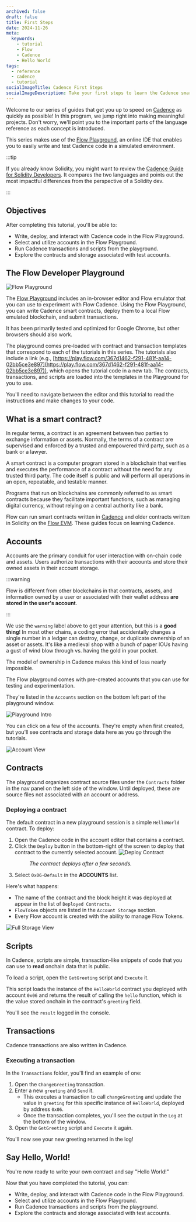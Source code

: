 ```yaml
---
archived: false
draft: false
title: First Steps
date: 2024-11-26
meta:
  keywords:
    - tutorial
    - Flow
    - Cadence
    - Hello World
tags:
  - reference
  - cadence
  - tutorial
socialImageTitle: Cadence First Steps
socialImageDescription: Take your first steps to learn the Cadence smart contract programming language.
---
```


Welcome to our series of guides that get you up to speed on [Cadence] as quickly as possible! In this program, we jump right into making meaningful projects. Don't worry, we'll point you to the important parts of the language reference as each concept is introduced.

This series makes use of the [Flow Playground], an online IDE that enables you to easily write and test Cadence code in a simulated environment.

:::tip

If you already know Solidity, you might want to review the [Cadence Guide for Solidity Developers]. It compares the two languages and points out the most impactful differences from the perspective of a Solidity dev.

:::

## Objectives

After completing this tutorial, you'll be able to:

* Write, deploy, and interact with Cadence code in the Flow Playground.
* Select and utilize accounts in the Flow Playground.
* Run Cadence transactions and scripts from the playground.
* Explore the contracts and storage associated with test accounts.


## The Flow Developer Playground

![Flow Playground](flow-playground.png)

The [Flow Playground] includes an in-browser editor and Flow emulator that you can use to experiment with Flow Cadence. Using the Flow Playground, you can write Cadence smart contracts, deploy them to a local Flow emulated blockchain, and submit transactions.

It has been primarily tested and optimized for Google Chrome, but other browsers should also work.

The playground comes pre-loaded with contract and transaction templates that correspond to each of the tutorials in this series. The tutorials also include a link (e.g., [https://play.flow.com/367d1462-f291-481f-aa14-02bb5ce3e897](https://play.flow.com/367d1462-f291-481f-aa14-02bb5ce3e897)), which opens the tutorial code in a new tab. The contracts, transactions, and scripts are loaded into the templates in the Playground for you to use. 

You'll need to navigate between the editor and this tutorial to read the instructions and make changes to your code.

## What is a smart contract?

In regular terms, a contract is an agreement between two parties to exchange information or assets. Normally, the terms of a contract are supervised and enforced by a trusted and empowered third party, such as a bank or a lawyer.

A smart contract is a computer program stored in a blockchain that verifies and executes the performance of a contract without the need for any trusted third party. The code itself is public and will perform all operations in an open, repeatable, and testable manner.

Programs that run on blockchains are commonly referred to as smart contracts because they facilitate important functions, such as managing digital currency, without relying on a central authority like a bank.

Flow can run smart contracts written in [Cadence] and older contracts written in Solidity on the [Flow EVM]. These guides focus on learning Cadence.

## Accounts

Accounts are the primary conduit for user interaction with on-chain code and assets. Users authorize transactions with their accounts and store their owned assets in their account storage.

:::warning

Flow is different from other blockchains in that contracts, assets, and information owned by a user or associated with their wallet address **are stored in the user's account**.

:::

We use the `warning` label above to get your attention, but this is a **good thing**! In most other chains, a coding error that accidentally changes a single number in a ledger can destroy, change, or duplicate ownership of an asset or assets. It's like a medieval shop with a bunch of paper IOUs having a gust of wind blow through vs. having the gold in your pocket.

The model of ownership in Cadence makes this kind of loss nearly impossible.

The Flow playground comes with pre-created accounts that you can use for testing and experimentation.

They're listed in the `Accounts` section on the bottom left part of the playground window.

![Playground Intro](playground-intro.png)

You can click on a few of the accounts. They're empty when first created, but you'll see contracts and storage data here as you go through the tutorials.

![Account View](playground-account-view.png)

## Contracts

The playground organizes contract source files under the `Contracts` folder in the nav panel on the left side of the window. Until deployed, these are source files not associated with an account or address.

### Deploying a contract

The default contract in a new playground session is a simple `HelloWorld` contract. To deploy:

1. Open the Cadence code in the account editor that contains a contract.
1. Click the `Deploy` button in the bottom-right of the screen to deploy that contract to the currently selected account.
   ![Deploy Contract](deploybox.png)
   <dl><dd><em>The contract deploys after a few seconds.</em></dd></dl>
1. Select `0x06-Default` in the **ACCOUNTS** list.

Here's what happens:

- The name of the contract and the block height it was deployed at appear in the list of `Deployed Contracts`.
- `FlowToken` objects are listed in the `Account Storage` section.
- Every Flow account is created with the ability to manage Flow Tokens.

![Full Storage View](full-storage.png)

## Scripts

In Cadence, scripts are simple, transaction-like snippets of code that you can use to **read** onchain data that is public.

To load a script, open the `GetGreeting` script and `Execute` it.

This script loads the instance of the `HelloWorld` contract you deployed with account `0x06` and returns the result of calling the `hello` function, which is the value stored onchain in the contract's `greeting` field.

You'll see the `result` logged in the console.

## Transactions

Cadence transactions are also written in Cadence.

### Executing a transaction

In the `Transactions` folder, you'll find an example of one:

1. Open the `ChangeGreeting` transaction.
1. Enter a new `greeting` and `Send` it. 
   - This executes a transaction to call `changeGreeting` and update the value in `greeting` for this specific instance of `HelloWorld`, deployed by address `0x06`.
   - Once the transaction completes, you'll see the output in the `Log` at the bottom of the window.
1. Open the `GetGreeting` script and `Execute` it again.

You'll now see your new greeting returned in the log!

## Say Hello, World!

You're now ready to write your own contract and say "Hello World!"

Now that you have completed the tutorial, you can:

* Write, deploy, and interact with Cadence code in the Flow Playground.
* Select and utilize accounts in the Flow Playground.
* Run Cadence transactions and scripts from the playground.
* Explore the contracts and storage associated with test accounts.

<!-- Relative links. Will not render on the page -->

[Cadence]: ../index.md
[Flow Playground]: https://play.flow.com
[Cadence Guide for Solidity Developers]: ../solidity-to-cadence.md
[Flow EVM]: https://developers.flow.com/evm/about
[Account Model]: ../docs/language/accounts/